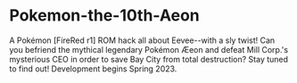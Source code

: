 # Pokemon-the-10th-Aeon
A Pokémon [FireRed r1] ROM hack all about Eevee--with a sly twist! Can you befriend the mythical legendary Pokémon Æeon and defeat Mill Corp.'s mysterious CEO in order to save Bay City from total destruction? Stay tuned to find out! Development begins Spring 2023.
